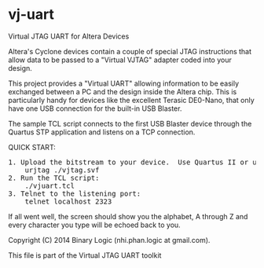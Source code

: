 vj-uart
=======

Virtual JTAG UART for Altera Devices

Altera's Cyclone devices contain a couple of special JTAG instructions that
allow data to be passed to a "Virtual VJTAG" adapter coded into your design.

This project provides a "Virtual UART" allowing information to be easily
exchanged between a PC and the design inside the Altera chip.  This is
particularly handy for devices like the excellent Terasic DE0-Nano, that
only have one USB connection for the built-in USB Blaster.

The sample TCL script connects to the first USB Blaster device through the
Quartus STP application and listens on a TCP connection.

QUICK START:
<pre>
1. Upload the bitstream to your device.  Use Quartus II or urJTag:
	urjtag ./vjtag.svf
2. Run the TCL script:
	./vjuart.tcl
3. Telnet to the listening port:
	telnet localhost 2323
</pre>
If all went well, the screen should show you the alphabet, A through Z and
every character you type will be echoed back to you.
  
Copyright (C) 2014 Binary Logic (nhi.phan.logic at gmail.com).

This file is part of the Virtual JTAG UART toolkit
